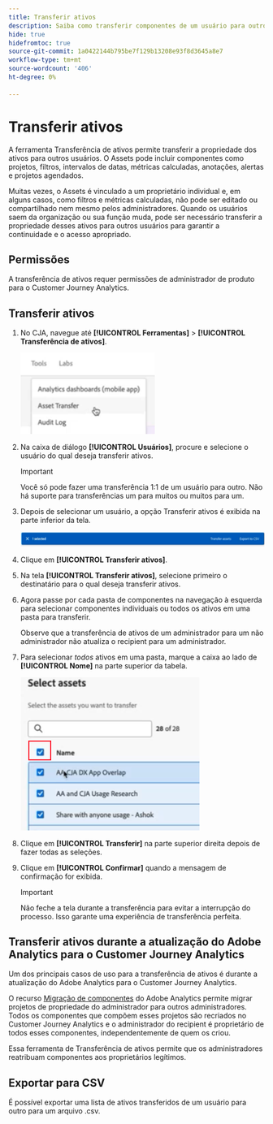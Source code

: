 ```yaml
---
title: Transferir ativos
description: Saiba como transferir componentes de um usuário para outro
hide: true
hidefromtoc: true
source-git-commit: 1a0422144b795be7f129b13208e93f8d3645a8e7
workflow-type: tm+mt
source-wordcount: '406'
ht-degree: 0%

---
```



# Transferir ativos

A ferramenta Transferência de ativos permite transferir a propriedade dos ativos para outros usuários. O Assets pode incluir componentes como projetos, filtros, intervalos de datas, métricas calculadas, anotações, alertas e projetos agendados.

Muitas vezes, o Assets é vinculado a um proprietário individual e, em alguns casos, como filtros e métricas calculadas, não pode ser editado ou compartilhado nem mesmo pelos administradores. Quando os usuários saem da organização ou sua função muda, pode ser necessário transferir a propriedade desses ativos para outros usuários para garantir a continuidade e o acesso apropriado.

## Permissões

A transferência de ativos requer permissões de administrador de produto para o Customer Journey Analytics.

## Transferir ativos

1. No CJA, navegue até **[!UICONTROL Ferramentas]** > **[!UICONTROL Transferência de ativos]**.

   ![Item de menu de transferência de ativos](/help/tools/asset-transfer/assets/asset-transfer.png)

1. Na caixa de diálogo **[!UICONTROL Usuários]**, procure e selecione o usuário do qual deseja transferir ativos.

   >[!IMPORTANT]
   >
   >Você só pode fazer uma transferência 1:1 de um usuário para outro. Não há suporte para transferências um para muitos ou muitos para um.


1. Depois de selecionar um usuário, a opção Transferir ativos é exibida na parte inferior da tela.

   ![opção de menu](/help/tools/asset-transfer/assets/after-selection.png)

1. Clique em **[!UICONTROL Transferir ativos]**.

1. Na tela **[!UICONTROL Transferir ativos]**, selecione primeiro o destinatário para o qual deseja transferir ativos.

1. Agora passe por cada pasta de componentes na navegação à esquerda para selecionar componentes individuais ou todos os ativos em uma pasta para transferir.

   Observe que a transferência de ativos de um administrador para um não administrador não atualiza o recipient para um administrador.

1. Para selecionar _todos_ ativos em uma pasta, marque a caixa ao lado de **[!UICONTROL Nome]** na parte superior da tabela.

   ![selecione os ativos a serem transferidos](/help/tools/asset-transfer/assets/select-assets.png)

1. Clique em **[!UICONTROL Transferir]** na parte superior direita depois de fazer todas as seleções.

1. Clique em **[!UICONTROL Confirmar]** quando a mensagem de confirmação for exibida.

   >[!IMPORTANT]
   >
   >Não feche a tela durante a transferência para evitar a interrupção do processo. Isso garante uma experiência de transferência perfeita.

## Transferir ativos durante a atualização do Adobe Analytics para o Customer Journey Analytics

Um dos principais casos de uso para a transferência de ativos é durante a atualização do Adobe Analytics para o Customer Journey Analytics.

O recurso [Migração de componentes](https://experienceleague.adobe.com/en/docs/analytics/admin/admin-tools/component-migration/component-migration) do Adobe Analytics permite migrar projetos de propriedade do administrador para outros administradores. Todos os componentes que compõem esses projetos são recriados no Customer Journey Analytics e o administrador do recipient é proprietário de todos esses componentes, independentemente de quem os criou.

Essa ferramenta de Transferência de ativos permite que os administradores reatribuam componentes aos proprietários legítimos.

## Exportar para CSV

É possível exportar uma lista de ativos transferidos de um usuário para outro para um arquivo .csv.

<!---## Unknown users

All previously deleted users appear under one unknown user entry, along with all their orphan components. These components can be transferred to a new recipient. This feature will be available in January.-->